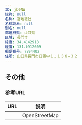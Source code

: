 ```yaml
---
ID: jb0NW
総称: null
名称: 宮地嶽社
名称読み: null
別名: null
都道府県: 山口県
区域: 長門市
緯度: 34.4142918
経度: 131.0912609
郵便番号: 7594402
住所: 山口県長門市日置中１１１３８−３２
---
```


## その他

### 参考URL

| URL | 説明          |
| --- | ------------- |
|     | OpenStreetMap |
